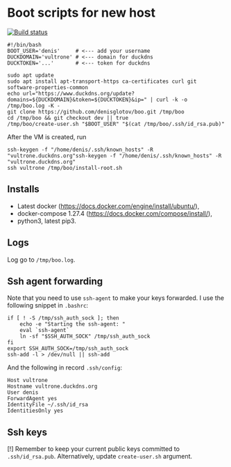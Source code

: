 Boot scripts for new host
=========================

[![Build status]](https://travis-ci.org/denisglotov/boo)

[Build status]: https://travis-ci.org/denisglotov/boo.svg?branch=master

``` shell
#!/bin/bash
BOOT_USER='denis'     # <--- add your username
DUCKDOMAIN='vultrone' # <--- domain for duckdns
DUCKTOKEN='...'       # <--- token for duckdns

sudo apt update
sudo apt install apt-transport-https ca-certificates curl git software-properties-common
echo url="https://www.duckdns.org/update?domains=${DUCKDOMAIN}&token=${DUCKTOKEN}&ip=" | curl -k -o /tmp/boo.log -K -
git clone https://github.com/denisglotov/boo.git /tmp/boo
cd /tmp/boo && git checkout dev || true
/tmp/boo/create-user.sh "$BOOT_USER" "$(cat /tmp/boo/.ssh/id_rsa.pub)"
```

After the VM is created, run

``` shell
ssh-keygen -f "/home/denis/.ssh/known_hosts" -R "vultrone.duckdns.org"ssh-keygen -f "/home/denis/.ssh/known_hosts" -R "vultrone.duckdns.org"
ssh vultrone /tmp/boo/install-root.sh
```

Installs
--------

* Latest docker (https://docs.docker.com/engine/install/ubuntu/),
* docker-compose 1.27.4 (https://docs.docker.com/compose/install/),
* python3, latest pip3.

Logs
----

Log go to `/tmp/boo.log`.


Ssh agent forwarding
--------------------

Note that you need to use `ssh-agent` to make your keys forwarded. I use the
following snippet in `.bashrc`:

``` shell
if [ ! -S /tmp/ssh_auth_sock ]; then
    echo -e "Starting the ssh-agent: "
    eval `ssh-agent`
    ln -sf "$SSH_AUTH_SOCK" /tmp/ssh_auth_sock
fi
export SSH_AUTH_SOCK=/tmp/ssh_auth_sock
ssh-add -l > /dev/null || ssh-add
```

And the following in record `.ssh/config`:

    Host vultrone
    Hostname vultrone.duckdns.org
    User denis
    ForwardAgent yes
    IdentityFile ~/.ssh/id_rsa
    IdentitiesOnly yes


Ssh keys
--------

[!] Remember to keep your current public keys committed to
`.ssh/id_rsa.pub`. Alternatively, update `create-user.sh` argument.
